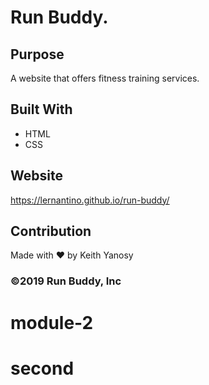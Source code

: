 # Run Buddy.
## Purpose
A website that offers fitness training services.

## Built With
* HTML
* CSS

## Website
https://lernantino.github.io/run-buddy/

## Contribution
Made with ❤️ by Keith Yanosy

### ©️2019 Run Buddy, Inc 
# module-2
# second

